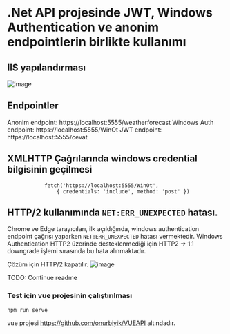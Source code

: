 # .Net API projesinde JWT, Windows Authentication ve anonim endpointlerin birlikte kullanımı

## IIS yapılandırması
![image](https://user-images.githubusercontent.com/6241024/117143742-d2ac6300-adb9-11eb-8905-553089b76694.png)


## Endpointler
Anonim endpoint: https://localhost:5555/weatherforecast
Windows Auth endpoint: https://localhost:5555/WinOt
JWT endpoint: https://localhost:5555/cevat



## XMLHTTP Çağrılarında windows credential bilgisinin geçilmesi

```
            fetch('https://localhost:5555/WinOt',
                { credentials: 'include', method: 'post' })
```

## HTTP/2 kullanımında `NET:ERR_UNEXPECTED` hatası.
Chrome ve Edge tarayıcıları, ilk açıldığında, windows authentication endpoint çağrısı yaparken `NET:ERR_UNEXPECTED` hatası vermektedir. Windows Authentication HTTP2 üzerinde desteklenmediği için HTTP2 -> 1.1 downgrade işlemi sırasında bu hata alınmaktadır.

Çözüm için HTTP/2 kapatılır.
![image](https://user-images.githubusercontent.com/6241024/117143942-0a1b0f80-adba-11eb-99ef-c28a252a50bb.png)



TODO: Continue readme

### Test için vue projesinin çalıştırılması
```
npm run serve
```
vue projesi https://github.com/onurbiyik/VUEAPI altındadır. 
